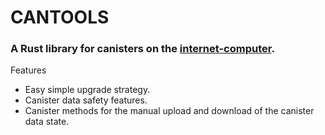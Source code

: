 #  CANTOOLS

### A Rust library for canisters on the [internet-computer](https://internet-computer.org). 

Features
* Easy simple upgrade strategy.
* Canister data safety features.
* Canister methods for the manual upload and download of the canister data state. 